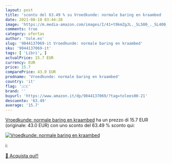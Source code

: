 ```yaml
---
layout: post
title: 'sconto del 63.49 % su Vroedkunde: normale baring en kraambed  '
date: 2021-08-10 03:44:28
image: 'https://m.media-amazon.com/images/I/41+t9kmZgJL._SL500_._SL400_.jpg'
comments: true
category: ofertas
author: 'tole.es'
slug: '9044137069-it Vroedkunde: normale baring en kraambed'
sku: '9044137069-it'
tags: [ 'Libri', ]
actualPrice: 15.7 EUR
currency: EUR
price: 15.7
comparePrice: 43.0 EUR
prodname: 'Vroedkunde: normale baring en kraambed'
country: 'it'
flag: '🇮🇹'
brand: ''
buyurl: 'https://www.amazon.it/dp/9044137069/?tag=tolees00-21'
descuento: '63.49'
average: '15.7'
---
```


[Vroedkunde: normale baring en kraambed](https://www.amazon.it/dp/9044137069/?tag=tolees00-21) ha un prezzo di 15.7 EUR (originale: 43.0 EUR) con uno sconto del 63.49 % sconto qui:

[![Vroedkunde: normale baring en kraambed](https://m.media-amazon.com/images/I/41+t9kmZgJL._SL500_._SL400_.jpg)](https://www.amazon.it/dp/9044137069/?tag=tolees00-21)

ℹ️:


[🛒 Acquista qui!!](https://www.amazon.it/dp/9044137069/?tag=tolees00-21)
